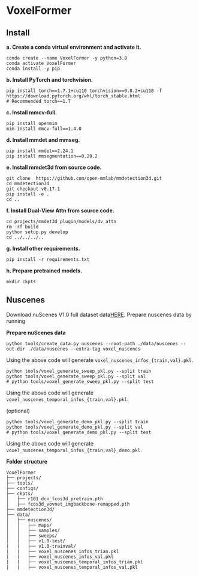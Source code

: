 # VoxelFormer

## Install

**a. Create a conda virtual environment and activate it.**
```shell
conda create --name VoxelFormer -y python=3.8
conda activate VoxelFormer
conda install -y pip
```

**b. Install PyTorch and torchvision.**
```shell
pip install torch==1.7.1+cu110 torchvision==0.8.2+cu110 -f https://download.pytorch.org/whl/torch_stable.html
# Recommended torch==1.7
```

**c. Install mmcv-full.**
```shell
pip install openmim
mim install mmcv-full==1.4.0
```

**d. Install mmdet and mmseg.**
```shell
pip install mmdet==2.24.1
pip install mmsegmentation==0.20.2
```

**e. Install mmdet3d from source code.**
```shell
git clone  https://github.com/open-mmlab/mmdetection3d.git
cd mmdetection3d
git checkout v0.17.1
pip install -e .
cd ..
```

**f. Install Dual-View Attn from source code.**
```shell
cd projects/mmdet3d_plugin/models/dv_attn
rm -rf build
python setup.py develop
cd ../../../..
```

**g. Install other requirements.**
```shell
pip install -r requirements.txt
```

**h. Prepare pretrained models.**
```shell
mkdir ckpts
```

## Nuscenes
Download nuScenes V1.0 full dataset data[HERE](https://www.nuscenes.org/download). Prepare nuscenes data by running

**Prepare nuScenes data**

```
python tools/create_data.py nuscenes --root-path ./data/nuscenes --out-dir ./data/nuscenes --extra-tag voxel_nuscenes
```
Using the above code will generate `voxel_nuscenes_infos_{train,val}.pkl`.

```
python tools/voxel_generate_sweep_pkl.py --split train
python tools/voxel_generate_sweep_pkl.py --split val
# python tools/voxel_generate_sweep_pkl.py --split test
```
Using the above code will generate `voxel_nuscenes_temporal_infos_{train,val}.pkl`.

(optional)
```
python tools/voxel_generate_demo_pkl.py --split train
python tools/voxel_generate_demo_pkl.py --split val
# python tools/voxel_generate_demo_pkl.py --split test
```
Using the above code will generate `voxel_nuscenes_temporal_infos_{train,val}_demo.pkl`.

**Folder structure**
```
VoxelFormer
├── projects/
├── tools/
├── configs/
├── ckpts/
│   ├── r101_dcn_fcos3d_pretrain.pth
│   ├── fcos3d_vovnet_imgbackbone-remapped.pth
├── mmdetection3d/
├── data/
│   ├── nuscenes/
│   │   ├── maps/
│   │   ├── samples/
│   │   ├── sweeps/
│   │   ├── v1.0-test/
|   |   ├── v1.0-trainval/
|   |   ├── voxel_nuscenes_infos_trian.pkl
|   |   ├── voxel_nuscenes_infos_val.pkl
|   |   ├── voxel_nuscenes_temporal_infos_trian.pkl
|   |   ├── voxel_nuscenes_temporal_infos_val.pkl
```
